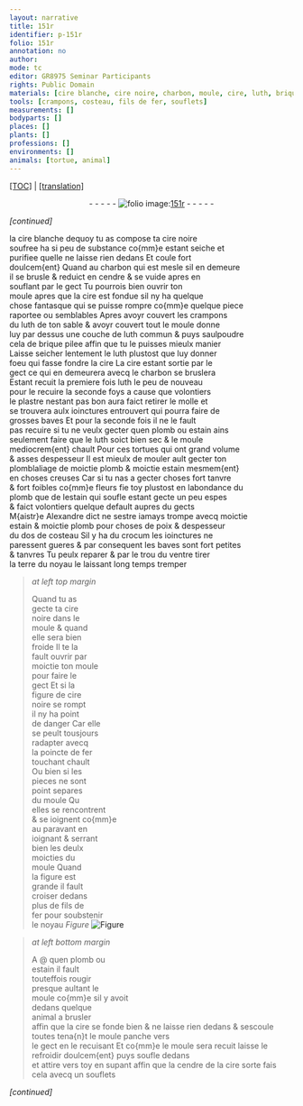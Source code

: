 ```yaml
---
layout: narrative
title: 151r
identifier: p-151r
folio: 151r
annotation: no
author:
mode: tc
editor: GR8975 Seminar Participants
rights: Public Domain
materials: [cire blanche, cire noire, charbon, moule, cire, luth, brique, plastre, molle, plomb, estain, crocum, fer]
tools: [crampons, costeau, fils de fer, souflets]
measurements: []
bodyparts: []
places: []
plants: []
professions: []
environments: []
animals: [tortue, animal]
---
```


<p><a href="{{ site.baseurl }}/diplomatic/">[TOC]</a> | <a href="{{ site.baseurl }}/_texts/p-151r_tl.md/">[translation]</a></p><div class="folio" align="center">- - - - - <a href="http://gallica.bnf.fr/ark:/12148/btv1b10500001g/f307.image" target="_blank"><img src="https://cu-mkp.github.io/2017-workshop-edition/assets/photo-icon.png" alt="folio image: " style="display:inline-block; margin-bottom:-3px;"/>151r</a> - - - - - </div>  
 
*[continued]*
  
la <span class="m">cire blanche</span> dequoy tu as compose ta <span class="m">cire noire</span><br/> soufree ha si peu de substance co{mm}e estant seiche et<br/> purifiee quelle ne laisse rien dedans Et coule fort<br/> doulcem{ent} Quand au <span class="m">charbon</span> qui est mesle sil en demeure<br/> il se brusle & reduict en cendre & se vuide apres en<br/> souflant par le gect Tu pourrois bien ouvrir ton<br/> <span class="m">moule</span> apres que la <span class="m">cire</span> est fondue sil ny ha quelque<br/> chose fantasque qui se puisse rompre co{mm}e quelque piece<br/> raportee ou semblables Apres avoyr couvert les <span class="tl">crampons</span><br/> du <span class="m">luth</span> de ton sable & avoyr couvert tout le <span class="m">moule</span> donne<br/> luy par dessus une couche de <span class="m">luth</span> commun & puys saulpoudre<br/> cela de <span class="m">brique</span> pilee affin que tu le puisses mieulx manier<br/> Laisse seicher lentement le <span class="m">luth</span> plustost que luy donner<br/> foeu qui fasse fondre la <span class="m">cire</span> La <span class="m">cire</span> estant sortie par le<br/> gect ce qui en demeurera avecq le <span class="m">charbon</span> se bruslera<br/> Estant recuit la premiere fois luth le <span class="del">peu</span> de nouveau<br/> <span class="del">pour le recuire la seconde foys</span> a cause que volontiers<br/> le <span class="m">plastre</span> nestant pas bon aura faict retirer le <span class="m">molle</span> et<br/> se trouvera aulx ioinctures entrouvert qui pourra faire de<br/> grosses baves Et pour la seconde fois il ne le fault<br/> pas recuire si tu ne veulx gecter quen <span class="m">plomb</span> ou <span class="m">estain</span> ains<br/> seulement faire que le <span class="m">luth</span> soict bien sec & le <span class="m">moule</span><br/> mediocrem{ent} chault Pour ces <span class="al">tortue</span>s qui ont grand volume<br/> & asses despesseur Il est mieulx de <span class="del">mouler ault</span> gecter <span class="del">ton</span><br/> <span class="del">plomb</span>laliage de moictie <span class="m">plomb</span> & moictie <span class="m">estain</span> mesmem{ent}<br/> en choses creuses Car si tu nas a gecter choses fort tanvre<br/> & fort foibles co{mm}e fleurs fie toy plustost en labondance du<br/> <span class="m">plomb</span> que de l<span class="m">estain</span> qui soufle estant gecte un peu espes<br/> & faict volontiers quelque default aupres du gects<br/> M{aistr}e <span class="pn">Alexandre</span> dict ne sestre iamays trompe avecq moictie<br/> <span class="m">estain</span> & moictie <span class="m">plomb</span> pour choses de poix & despesseur<br/> du dos de <span class="tl">costeau</span> Sil y ha du <span class="m">crocum</span> les ioinctures ne<br/> paressent gueres & par consequent les baves sont fort petites<br/> & tanvres Tu peulx reparer & par le trou du ventre tirer<br/> la terre du noyau le laissant long temps tremper
 
> *at left top margin*
> 
> 
>  Quand tu as<br/> gecte ta <span class="m">cire<br/> noire</span> dans le<br/> <span class="m">moule</span> & quand<br/> elle sera bien<br/> froide Il te <span class="del">la</span><br/> fault ouvrir par<br/> moictie ton <span class="m">moule</span><br/> pour faire le<br/> gect Et si la<br/> figure de <span class="m">cire<br/> noire</span> se rompt<br/> il ny ha point<br/> de danger Car elle<br/> se peult tousjours<br/> radapter avecq<br/> la poincte de <span class="m">fer</span><br/> <span class="del">touchant</span> chault<br/> Ou bien si les<br/> pieces ne sont<br/> point separes<br/> du <span class="m">moule</span> <span class="del">Qu</span><br/> elles se rencontrent<br/> & se ioignent co{mm}e<br/> au paravant en<br/> ioignant & serrant<br/> bien les deulx<br/> moicties du<br/> <span class="m">moule</span> Quand<br/> la figure est<br/> grande il fault<br/> croiser dedans<br/> plus de <span class="tl">fils de<br/> <span class="m">fer</span></span> pour soubstenir<br/> le noyau 
> *Figure*
> <a href="https://drive.google.com/open?id=0B9-oNrvWdlO5dEhadHEzVWlxejg" target="_blank"><img src="https://cu-mkp.github.io/GR8975-edition/assets/photo-icon.png" alt="Figure" style="display:inline-block; margin-bottom:-3px;"/></a>
 
 
> *at left bottom margin*
> 
> 
>  A @ quen <span class="m">plomb</span> ou<br/> <span class="m">estain</span> il fault<br/> touteffois rougir<br/> presque aultant le<br/> <span class="m">moule</span> co{mm}e sil y avoit<br/> dedans quelque<br/> <span class="al">animal</span> a brusler<br/> affin que la <span class="m">cire</span> se fonde bien & ne laisse rien dedans & sescoule toutes tena{n}t le <span class="m">moule</span> panche vers<br/> le gect en le recuisant Et co{mm}e le <span class="m">moule</span> sera recuit laisse le refroidir doulcem{ent} puys soufle dedans<br/> et attire vers toy en supant affin que la cendre de la <span class="m">cire</span> sorte fais cela avecq un <span class="tl">souflets</span>
 
*[continued]*
 
